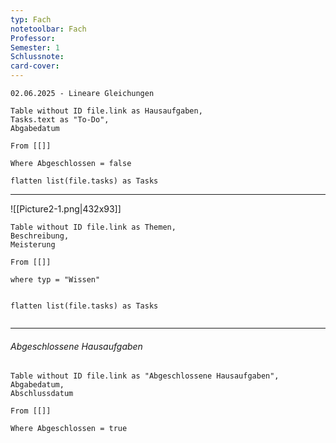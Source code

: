 ```yaml
---
typ: Fach
notetoolbar: Fach
Professor: 
Semester: 1
Schlussnote: 
card-cover:
---
```


```ad-Test
02.06.2025 - Lineare Gleichungen
```

```dataview
Table without ID file.link as Hausaufgaben,
Tasks.text as "To-Do",
Abgabedatum

From [[]]

Where Abgeschlossen = false

flatten list(file.tasks) as Tasks
```
---
![[Picture2-1.png|432x93]]
```dataview
Table without ID file.link as Themen,
Beschreibung,
Meisterung

From [[]]

where typ = "Wissen"


flatten list(file.tasks) as Tasks


```

---
###### Abgeschlossene Hausaufgaben

```dataview
Table without ID file.link as "Abgeschlossene Hausaufgaben",
Abgabedatum,
Abschlussdatum

From [[]]

Where Abgeschlossen = true
```

